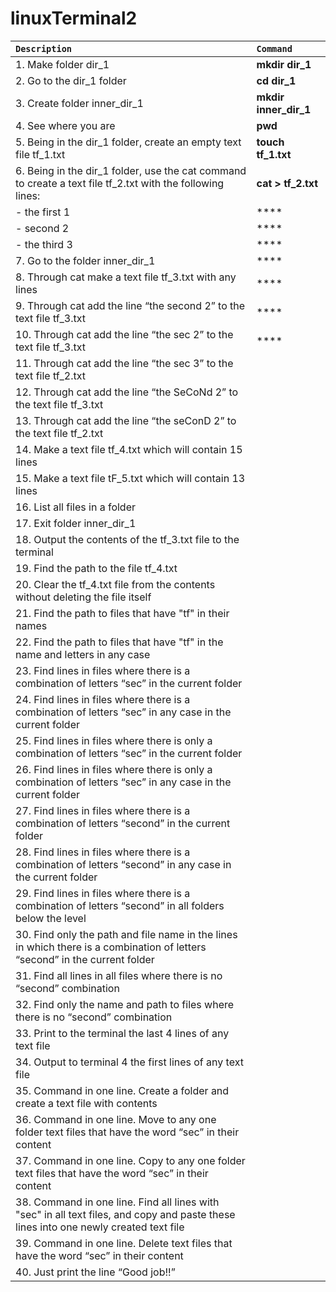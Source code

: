 # linuxTerminal2

| `Description` | `Command` |
| :---        |  :---  |
| 1. Make folder dir_1 | **mkdir dir_1** |
| 2. Go to the dir_1 folder | **cd dir_1** |
| 3. Create folder inner_dir_1 | **mkdir inner_dir_1** |
| 4. See where you are | **pwd** |
| 5. Being in the dir_1 folder, create an empty text file tf_1.txt | **touch tf_1.txt** |
| 6. Being in the dir_1 folder, use the cat command to create a text file tf_2.txt with the following lines: | **cat > tf_2.txt** |
|- the first 1 | **** |
|- second 2 | **** |
|- the third 3 | **** |
| 7. Go to the folder inner_dir_1 | **** |
| 8. Through cat make a text file tf_3.txt with any lines | **** |
| 9. Through cat add the line “the second 2” to the text file tf_3.txt | **** |
| 10. Through cat add the line “the sec 2” to the text file tf_3.txt | **** |
| 11. Through cat add the line “the sec 3” to the text file tf_2.txt | |
| 12. Through cat add the line “the SeCoNd 2” to the text file tf_3.txt | |
| 13. Through cat add the line “the seConD 2” to the text file tf_2.txt | |
| 14. Make a text file tf_4.txt which will contain 15 lines | |
| 15. Make a text file tF_5.txt which will contain 13 lines | |
| 16. List all files in a folder | |
| 17. Exit folder inner_dir_1 | |
| 18. Output the contents of the tf_3.txt file to the terminal | |
| 19. Find the path to the file tf_4.txt | |
| 20. Clear the tf_4.txt file from the contents without deleting the file itself | |
| 21. Find the path to files that have "tf" in their names | |
| 22. Find the path to files that have "tf" in the name and letters in any case | |
| 23. Find lines in files where there is a combination of letters “sec” in the current folder | |
| 24. Find lines in files where there is a combination of letters “sec” in any case in the current folder | |
| 25. Find lines in files where there is only a combination of letters “sec” in the current folder | |
| 26. Find lines in files where there is only a combination of letters “sec” in any case in the current folder | |
| 27. Find lines in files where there is a combination of letters “second” in the current folder | |
| 28. Find lines in files where there is a combination of letters “second” in any case in the current folder | |
| 29. Find lines in files where there is a combination of letters “second” in all folders below the level | |
| 30. Find only the path and file name in the lines in which there is a combination of letters “second” in the current folder | |
| 31. Find all lines in all files where there is no “second” combination | |
| 32. Find only the name and path to files where there is no “second” combination | |
| 33. Print to the terminal the last 4 lines of any text file | |
| 34. Output to terminal 4 the first lines of any text file | |
| 35. Command in one line. Create a folder and create a text file with contents | |
| 36. Command in one line. Move to any one folder text files that have the word “sec” in their content | |
| 37. Command in one line. Copy to any one folder text files that have the word “sec” in their content | |
| 38. Command in one line. Find all lines with "sec" in all text files, and copy and paste these lines into one newly created text file | |
| 39. Command in one line. Delete text files that have the word “sec” in their content | |
| 40. Just print the line “Good job!!” | |

